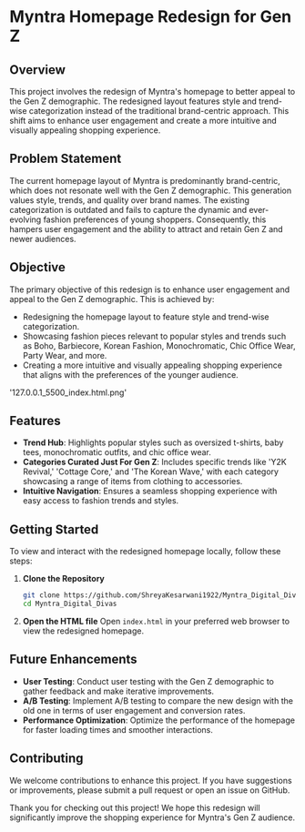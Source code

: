 # Myntra Homepage Redesign for Gen Z

## Overview

This project involves the redesign of Myntra's homepage to better appeal to the Gen Z demographic. The redesigned layout features style and trend-wise categorization instead of the traditional brand-centric approach. This shift aims to enhance user engagement and create a more intuitive and visually appealing shopping experience.

## Problem Statement

The current homepage layout of Myntra is predominantly brand-centric, which does not resonate well with the Gen Z demographic. This generation values style, trends, and quality over brand names. The existing categorization is outdated and fails to capture the dynamic and ever-evolving fashion preferences of young shoppers. Consequently, this hampers user engagement and the ability to attract and retain Gen Z and newer audiences.

## Objective

The primary objective of this redesign is to enhance user engagement and appeal to the Gen Z demographic. This is achieved by:
- Redesigning the homepage layout to feature style and trend-wise categorization.
- Showcasing fashion pieces relevant to popular styles and trends such as Boho, Barbiecore, Korean Fashion, Monochromatic, Chic Office Wear, Party Wear, and more.
- Creating a more intuitive and visually appealing shopping experience that aligns with the preferences of the younger audience.

'127.0.0.1_5500_index.html.png'

## Features

- **Trend Hub**: Highlights popular styles such as oversized t-shirts, baby tees, monochromatic outfits, and chic office wear.
- **Categories Curated Just For Gen Z**: Includes specific trends like 'Y2K Revival,' 'Cottage Core,' and 'The Korean Wave,' with each category showcasing a range of items from clothing to accessories.
- **Intuitive Navigation**: Ensures a seamless shopping experience with easy access to fashion trends and styles.


## Getting Started

To view and interact with the redesigned homepage locally, follow these steps:

1. **Clone the Repository**
   ```bash
   git clone https://github.com/ShreyaKesarwani1922/Myntra_Digital_Divas.git
   cd Myntra_Digital_Divas
   ```

2. **Open the HTML file**
   Open `index.html` in your preferred web browser to view the redesigned homepage.

## Future Enhancements

- **User Testing**: Conduct user testing with the Gen Z demographic to gather feedback and make iterative improvements.
- **A/B Testing**: Implement A/B testing to compare the new design with the old one in terms of user engagement and conversion rates.
- **Performance Optimization**: Optimize the performance of the homepage for faster loading times and smoother interactions.

## Contributing

We welcome contributions to enhance this project. If you have suggestions or improvements, please submit a pull request or open an issue on GitHub.

Thank you for checking out this project! We hope this redesign will significantly improve the shopping experience for Myntra's Gen Z audience.
 

